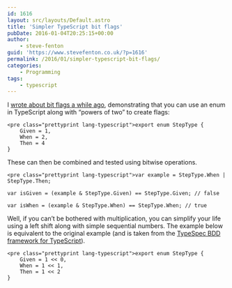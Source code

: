 ```yaml
---
id: 1616
layout: src/layouts/Default.astro
title: 'Simpler TypeScript bit flags'
pubDate: 2016-01-04T20:25:15+00:00
author:
    - steve-fenton
guid: 'https://www.stevefenton.co.uk/?p=1616'
permalink: /2016/01/simpler-typescript-bit-flags/
categories:
    - Programming
tags:
    - typescript
---
```


I [wrote about bit flags a while ago](https://www.stevefenton.co.uk/publications/pro-typescript/), demonstrating that you can use an enum in TypeScript along with “powers of two” to create flags:

```
<pre class="prettyprint lang-typescript">export enum StepType {
    Given = 1,
    When = 2,
    Then = 4
}
```

These can then be combined and tested using bitwise operations.

```
<pre class="prettyprint lang-typescript">var example = StepType.When | StepType.Then;

var isGiven = (example & StepType.Given) == StepType.Given; // false

var isWhen = (example & StepType.When) == StepType.When; // true
```

Well, if you can’t be bothered with multiplication, you can simplify your life using a left shift along with simple sequential numbers. The example below is equivalent to the original example (and is taken from the [TypeSpec BDD framework for TypeScript](https://github.com/Steve-Fenton/TypeSpec)).

```
<pre class="prettyprint lang-typescript">export enum StepType {
    Given = 1 << 0,
    When = 1 << 1,
    Then = 1 << 2
}
```